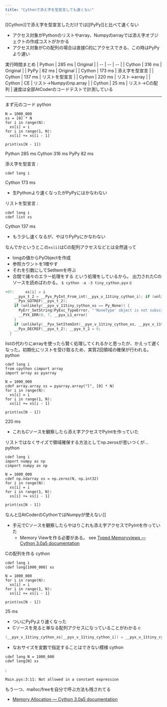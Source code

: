 ```yaml
---
title: "Cythonで添え字を型宣言しても速くない"
---
```


[[Cython]]で添え字を型宣言しただけでは[[PyPy]]と比べて速くない
- アクセス対象がPythonのリストやarray、Numpyのarrayでは添え字オブジェクトの作成コストがかかる
- アクセス対象がCの配列の場合は直接C的にアクセスできる、この時はPyPyより速い

実行時間まとめ
| Python | 285 ms | Original |
| -- | -- | -- |
| Cython | 316 ms | Original |
| PyPy | 82 ms | Original |
| Cython | 173 ms | 添え字を型宣言 |
| Cython | 137 ms | リストを型宣言 |
| Cython | 220 ms | リスト→array |
| Cython | CE | リスト→Numpyのnp.array |
| Cython | 25 ms | リスト→Cの配列 |
速度は全部AtCoderのコードテストで計測している

---
まず元のコード
python

```
N = 1000_000 
xs = [0] * N
for i in range(N):
  xs[i] = i
for i in range(1, N):
  xs[i] += xs[i - 1]

print(xs[N - 1])
```

Python 285 ms
Cython 316 ms
PyPy 82 ms

添え字を型宣言
:

```
cdef long i
```

Cython 173 ms
- 生Pythonより速くなったがPyPyにはかなわない

リストを型宣言
:

```
cdef long i
cdef list xs
```

Cython 137 ms
- もう少し速くなるが、やはりPyPyにかなわない

なんでかというとこの`xs[i]`はCの配列アクセスなどとは全然違って
- longの値からPyObjectを作成
- 参照カウントを1増やす
- それを引数にしてSetItemを呼ぶ
- 合間で諸々のエラー処理をする
という処理をしているから。
出力されたCのソースを読めばわかる。
`$ cython -a -3 tiny_cython.pyx`
c

```c
+07:     xs[i] = i
    __pyx_t_2 = __Pyx_PyInt_From_int(__pyx_v_11tiny_cython_i); if (unlikely(!__pyx_t_2)) __PYX_ERR(0, 7, __pyx_L1_error)
    __Pyx_GOTREF(__pyx_t_2);
    if (unlikely(__pyx_v_11tiny_cython_xs == Py_None)) {
      PyErr_SetString(PyExc_TypeError, "'NoneType' object is not subscriptable");
      __PYX_ERR(0, 7, __pyx_L1_error)
    }
    if (unlikely(__Pyx_SetItemInt(__pyx_v_11tiny_cython_xs, __pyx_v_11tiny_cython_i, __pyx_t_2, int, 1, __Pyx_PyInt_From_int, 1, 1, 1) < 0)) __PYX_ERR(0, 7, __pyx_L1_error)
    __Pyx_DECREF(__pyx_t_2); __pyx_t_2 = 0;
  }
```


listの代わりにarrayを使ったら賢く処理してくれるかと思ったが、かえって遅くなった。初期化にリストを受け取るため、実質2回領域の確保が行われる。
python

```
cdef long i
from cpython cimport array
import array as pyarray

N = 1000_000 
cdef array.array xs = pyarray.array("l", [0] * N)
for i in range(N):
  xs[i] = i
for i in range(1, N):
  xs[i] += xs[i - 1]

print(xs[N - 1])
```

220 ms
- これもCソースを観察したら添え字アクセスでPyIntを作っていた

リストではなくサイズで領域確保する方法としてnp.zerosが思いつくが…
python

```
cdef long i
import numpy as np
cimport numpy as np

N = 1000_000 
cdef np.ndarray xs = np.zeros(N, np.int32)
for i in range(N):
  xs[i] = i
for i in range(1, N):
  xs[i] += xs[i - 1]

print(xs[N - 1])
```

なんと[[AtCoderのCythonではNumpyが使えない]]
- 手元でCソースを観察したらやはりこれも添え字アクセスでPyIntを作っていた
    - Memory Viewを作る必要がある。 see [Typed Memoryviews — Cython 3.0a5 documentation](http://docs.cython.org/en/latest/src/userguide/memoryviews.html)

Cの配列を作る
cython

```
cdef long i
cdef long[1000_000] xs

N = 1000_000
for i in range(N):
  xs[i] = i
for i in range(1, N):
  xs[i] += xs[i - 1]

print(xs[N - 1])
```

25 ms
- ついにPyPyより速くなった
- Cソースを見ると単なる配列アクセスになっていることがわかる
c

```c
(__pyx_v_11tiny_cython_xs[__pyx_v_11tiny_cython_i]) = __pyx_v_11tiny_cython_i;
```

- なおサイズを変数で指定することはできない模様
cython

```
cdef long N = 1000_000 
cdef long[N] xs
```

:

```
Main.pyx:3:11: Not allowed in a constant expression
```



もう一つ、malloc/freeを自分で呼ぶ方法も残されてる
- [Memory Allocation — Cython 3.0a5 documentation](https://cython.readthedocs.io/en/latest/src/tutorial/memory_allocation.html)
